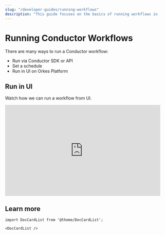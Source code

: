 ```yaml
---
slug: "/developer-guides/running-workflows"
description: "This guide focuses on the basics of running workflows in Orkes Conductor, including its task statuses, creating schedules, and sending signals."
---
```


# Running Conductor Workflows

There are many ways to run a Conductor workflow:
* Run via Conductor SDK or API
* Set a schedule
* Run in UI on Orkes Platform

## Run in UI

Watch how we can run a workflow from UI.

<center><iframe width="510" height="300" src="https://www.youtube.com/embed/_cy9lIYJwmo?si=bExth8UNYEXnRRkd" title="YouTube video player" frameborder="0" allow="accelerometer; autoplay; clipboard-write; encrypted-media; gyroscope; picture-in-picture; web-share" allowfullscreen="allowfullscreen"
mozallowfullscreen="mozallowfullscreen"
msallowfullscreen="msallowfullscreen"
oallowfullscreen="oallowfullscreen"
webkitallowfullscreen="webkitallowfullscreen"></iframe></center>

## Learn more

```mdx-code-block
import DocCardList from '@theme/DocCardList';

<DocCardList />
```
